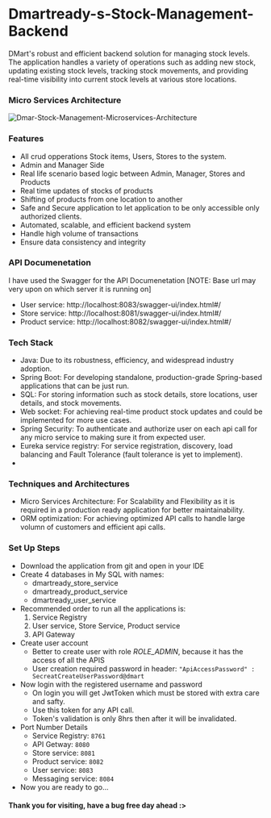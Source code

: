 # Dmartready-s-Stock-Management-Backend
DMart's robust and efficient backend solution for managing stock levels. The application handles a variety of operations such as adding new stock, updating existing stock levels, tracking stock movements, and providing real-time visibility into current stock levels at various store locations.

### Micro Services Architecture

![Dmar-Stock-Management-Microservices-Architecture](https://github.com/princekr0722/Dmartready-s-Stock-Management-Backend/assets/112754559/636eb1f2-673b-4a7d-87f3-38c6b8e074ea)

### Features
* All crud opperations Stock items, Users, Stores to the system.
* Admin and Manager Side
* Real life scenario based logic between Admin, Manager, Stores and Products
* Real time updates of stocks of products
* Shifting of products from one location to another
* Safe and Secure application to let application to be only accessible only authorized clients.
* Automated, scalable, and efficient backend system
* Handle high volume of transactions
* Ensure data consistency and integrity
  

### API Documenetation
I have used the Swagger for the API Documenetation 
[NOTE: Base url may very upon on which server it is running on]

- User service: http://localhost:8083/swagger-ui/index.html#/
- Store service: http://localhost:8081/swagger-ui/index.html#/
- Product service: http://localhost:8082/swagger-ui/index.html#/


### Tech Stack
* Java: Due to its robustness, efficiency, and widespread industry adoption. 
* Spring Boot: For developing standalone, production-grade Spring-based applications that can be just run.
* SQL: For storing information such as stock details, store locations, user details, and stock movements.
* Web socket: For achieving real-time product stock updates and could be implemented for more use cases.
* Spring Security: To authenticate and authorize user on each api call for any micro service to making sure it from expected user.
* Eureka service registry: For service registration, discovery, load balancing and Fault Tolerance (fault tolerance is yet to implement).
* 

### Techniques and Architectures
* Micro Services Architecture: For Scalability and Flexibility as it is required in a production ready application for better maintainability.
* ORM optimization: For achieving optimized API calls to handle large volumn of customers and efficient api calls.


### Set Up Steps
* Download the application from git and open in your IDE
* Create 4 databases in My SQL with names:
    - dmartready_store_service
    - dmartready_product_service
    - dmartready_user_service
* Recommended order to run all the applications is:
    1. Service Registry
    2. User service, Store Service, Product service
    3. API Gateway
* Create user account
  - Better to create user with role *ROLE_ADMIN*, because it has the access of all the APIS
  - User creation required password in header: `"ApiAccessPassword" : SecreatCreateUserPassword@dmart`
* Now login with the  registered username and password
  - On login you will get JwtToken which must be stored with extra care and safty.
  - Use this token for any API call.
  - Token's validation is only 8hrs then after it will be invalidated.
* Port Number Details
  - Service Registry: `8761`
  - API Getway: `8080`
  - Store service: `8081`
  - Product service: `8082`
  - User service: `8083`
  - Messaging service: `8084`
* Now you are ready to go...



#### Thank you for visiting, have a bug free day ahead :>